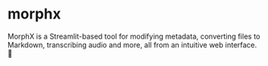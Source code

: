 # morphx

MorphX is a Streamlit-based tool for modifying metadata, converting files to Markdown,
transcribing audio and more, all from an intuitive web interface. 🚀
